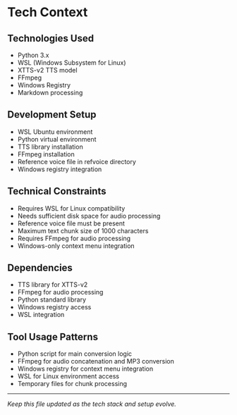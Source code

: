 # Tech Context

## Technologies Used
- Python 3.x
- WSL (Windows Subsystem for Linux)
- XTTS-v2 TTS model
- FFmpeg
- Windows Registry
- Markdown processing

## Development Setup
- WSL Ubuntu environment
- Python virtual environment
- TTS library installation
- FFmpeg installation
- Reference voice file in refvoice directory
- Windows registry integration

## Technical Constraints
- Requires WSL for Linux compatibility
- Needs sufficient disk space for audio processing
- Reference voice file must be present
- Maximum text chunk size of 1000 characters
- Requires FFmpeg for audio processing
- Windows-only context menu integration

## Dependencies
- TTS library for XTTS-v2
- FFmpeg for audio processing
- Python standard library
- Windows registry access
- WSL integration

## Tool Usage Patterns
- Python script for main conversion logic
- FFmpeg for audio concatenation and MP3 conversion
- Windows registry for context menu integration
- WSL for Linux environment access
- Temporary files for chunk processing

---

*Keep this file updated as the tech stack and setup evolve.* 